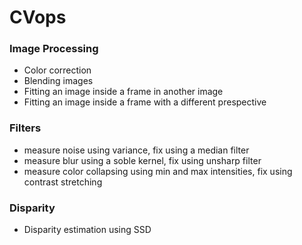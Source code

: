 # CVops
### Image Processing
 - Color correction
 - Blending images
 - Fitting an image inside a frame in another image
 - Fitting an image inside a frame with a different prespective

### Filters
 - measure noise using variance, fix using a median filter
 - measure blur using a soble kernel, fix using unsharp filter
 - measure color collapsing using min and max intensities, fix using contrast stretching
 
### Disparity
 - Disparity estimation using SSD
